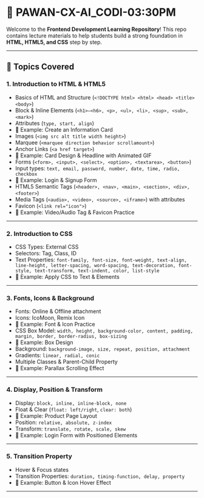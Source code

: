 # 📘 PAWAN-CX-AI_CODI-03:30PM

Welcome to the **Frontend Development Learning Repository**!
This repo contains lecture materials to help students build a strong foundation in **HTML, HTML5, and CSS** step by step.  

---

## 📂 Topics Covered

### 1. **Introduction to HTML & HTML5**
- Basics of HTML and Structure (`<!DOCTYPE html> <html> <head> <title> <body>`)
- Block & Inline Elements (`<h1>–<h6>, <p>, <ul>, <li>, <sup>, <sub>, <mark>`)
- Attributes (`type, start, align`)
- 📝 Example: Create an Information Card  
- Images (`<img src alt title width height>`)  
- Marquee (`<marquee direction behavior scrollamount>`)  
- Anchor Links (`<a href target>`)  
- 📝 Example: Card Design & Headline with Animated GIF  
- Forms (`<form>, <input>, <select>, <option>, <textarea>, <button>`)  
- Input types: `text, email, password, number, date, time, radio, checkbox`  
- 📝 Example: Login & Signup Form  
- HTML5 Semantic Tags (`<header>, <nav>, <main>, <section>, <div>, <footer>`)  
- Media Tags (`<audio>, <video>, <source>, <iframe>`) with attributes  
- Favicon (`<link rel="icon">`)  
- 📝 Example: Video/Audio Tag & Favicon Practice  

---

### 2. **Introduction to CSS**
- CSS Types: External CSS  
- Selectors: Tag, Class, ID  
- Text Properties: `font-family, font-size, font-weight, text-align, line-height, letter-spacing, word-spacing, text-decoration, font-style, text-transform, text-indent, color, list-style`  
- 📝 Example: Apply CSS to Text & Elements  

---

### 3. **Fonts, Icons & Background**
- Fonts: Online & Offline attachment  
- Icons: IcoMoon, Remix Icon  
- 📝 Example: Font & Icon Practice  
- CSS Box Model: `width, height, background-color, content, padding, margin, border, border-radius, box-sizing`  
- 📝 Example: Box Design  
- Background: `background-image, size, repeat, position, attachment`  
- Gradients: `linear, radial, conic`  
- Multiple Classes & Parent-Child Property  
- 📝 Example: Parallax Scrolling Effect  

---

### 4. **Display, Position & Transform**
- Display: `block, inline, inline-block, none`  
- Float & Clear (`float: left/right`, `clear: both`)  
- 📝 Example: Product Page Layout  
- Position: `relative, absolute, z-index`  
- Transform: `translate, rotate, scale, skew`  
- 📝 Example: Login Form with Positioned Elements  

---


### 5. **Transition Property**
- Hover & Focus states  
- Transition Properties: `duration, timing-function, delay, property`  
- 📝 Example: Button & Icon Hover Effect  

---


